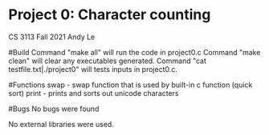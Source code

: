 
# Project 0: Character counting
CS 3113 Fall 2021
Andy Le

#Build
Command "make all" will run the code in project0.c
Command "make clean" will clear any executables generated.
Command "cat testfile.txt|./project0" will tests inputs in project0.c.

#Functions
swap - swap function that is used by built-in c function (quick sort)
print - prints and sorts out unicode characters

#Bugs
No bugs were found

No external libraries were used.
